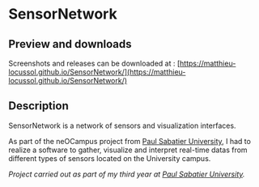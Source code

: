 # SensorNetwork

## Preview and downloads

Screenshots and releases can be downloaded at : [https://matthieu-locussol.github.io/SensorNetwork/](https://matthieu-locussol.github.io/SensorNetwork/)

## Description

SensorNetwork is a network of sensors and visualization interfaces.

As part of the neOCampus project from [Paul Sabatier University](http://www.univ-tlse3.fr/), I had to realize a software to gather, visualize and interpret real-time datas from different types of sensors located on the University campus.

_Project carried out as part of my third year at  [Paul Sabatier University](http://www.univ-tlse3.fr/)._
